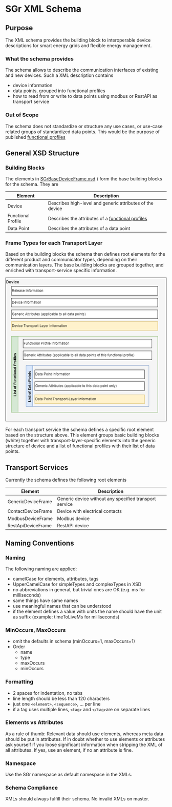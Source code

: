 # SGr XML Schema

## Purpose
The XML schema provides the building block to interoperable device descriptions for smart energy grids and flexible energy management.

### What the schema provides
The schema allows to describe the communication interfaces of existing and new devices. Such a XML description contains
- device information
- data points, grouped into functional profiles
- how to read from or write to data points using modbus or RestAPI as transport service

### Out of Scope
The schema does not standardize or structure any use cases, or use-case related groups of standardized data points. This would be
the purpose of published [functional profiles](functionalProfile.md)

## General XSD Structure

### Building Blocks
The  elements in [SGrBaseDeviceFrame.xsd](/SchemaDatabase/SGr/Generic/SGrBaseDeviceFrame.xsd) ) form the base building blocks for the schema. They are

| Element            | Description |
|--------------------|-------------|
| Device             | Describes high-level and generic attributes of the device |
| Functional Profile | Describes the attributes of a [functional profiles](functionalProfile.md) |
| Data Point         | Describes the attributes of a data point |

### Frame Types for each Transport Layer
Based on the building blocks the schema then defines root elements for the different product and communicator types, depending on their communication layers.
The base building blocks are grouped together, and enriched with transport-service specific information.

![Schema Entity Relation](SGrSchema.png)

For each transport service the schema defines a specific root element based on the structure above. This element groups basic building blocks (white) together
with transport-layer-specific elements into the generic structure of device and a list of functional profiles with their list of data points.

## Transport Services
Currently the schema defines the following root elements

| Element                  | Description |
|--------------------------|-------------|
| GenericDeviceFrame        | Generic device without any specified transport service |
| ContactDeviceFrame | Device with electrical contacts |
| ModbusDeviceFrame     | Modbus device  |
| RestApiDeviceFrame    | RestAPI device |

## Naming Conventions

### Naming

 The following naming are applied:
 - camelCase for elements, attributes, tags
 - UpperCamelCase for simpleTypes and complexTypes in XSD
 - no abbreviations in general, but trivial ones are OK (e.g. ms for milliseconds)
 - same things have same names
 - use meaningful names that can be understood
 - if the element defines a value with units the name should have the unit as suffix (example: timeToLiveMs for milliseconds)

 ### MinOccurs, MaxOccurs

 - omit the defaults in schema (minOccurs=1, maxOccurs=1)
 - Order
    - name
    - type
    - maxOccurs
    - minOccurs


### Formatting
 - 2 spaces for indentation, no tabs
 - line length should be less than 120 characters
 - just one `<element>`, `<sequence>`, ... per line
 - if a tag uses multiple lines, `<tag>` and `</tag>`are on separate lines

### Elements vs Attributes

As a rule of thumb: Relevant data should use elements, whereas meta data should be put in attributes.
If in doubt whether to use elements or attributes ask yourself if you loose significant information when stripping the XML of all attributes. If yes, use an element, if no an attribute is fine.

 
### Namespace

Use the SGr namespace as default namespace in the XMLs. 


### Schema Compliance

XMLs should always fulfill their schema. No invalid XMLs on master.
